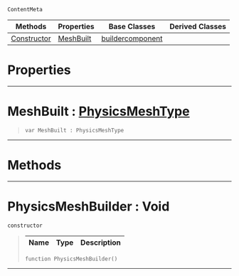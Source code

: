  `ContentMeta`

|Methods|Properties|Base Classes|Derived Classes|
|---|---|---|---|
|[ Constructor](https://github.com/PlasmaEngine/PlasmaDocs/tree/master/docs/C%2B%2B/code_reference/class_reference/physicsmeshbuilder.markdown#physicsmeshbuilder-void)|[ MeshBuilt](https://github.com/PlasmaEngine/PlasmaDocs/tree/master/docs/C%2B%2B/code_reference/class_reference/physicsmeshbuilder.markdown#meshbuilt-plasma-engine-do)|[buildercomponent](https://github.com/PlasmaEngine/PlasmaDocs/tree/master/docs/C%2B%2B/code_reference/class_reference/buildercomponent.markdown)| |


 #  Properties


---  
 #  MeshBuilt : [PhysicsMeshType](https://github.com/PlasmaEngine/PlasmaDocs/tree/master/docs/C%2B%2B/code_reference/enum_reference.markdown#physicsmeshtype)

> 
> ``` lang=cpp, name=Lightning
> var MeshBuilt : PhysicsMeshType


---  
 #  Methods


---  
 #  PhysicsMeshBuilder : Void

 `constructor`

> 
> |Name|Type|Description|
> |---|---|---|
> ``` lang=cpp, name=Lightning
> function PhysicsMeshBuilder()
> ``` 


---  
 

 